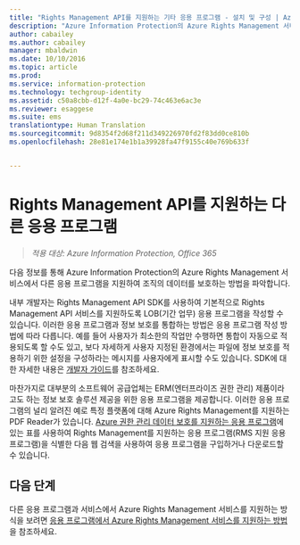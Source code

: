 ```yaml
---
title: "Rights Management API를 지원하는 기타 응용 프로그램 - 설치 및 구성 | Azure Information Protection"
description: "Azure Information Protection의 Azure Rights Management 서비스에서 다른 응용 프로그램을 지원하여 조직의 데이터를 보호하는 방법을 파악합니다."
author: cabailey
ms.author: cabailey
manager: mbaldwin
ms.date: 10/10/2016
ms.topic: article
ms.prod: 
ms.service: information-protection
ms.technology: techgroup-identity
ms.assetid: c50a8cbb-d12f-4a0e-bc29-74c463e6ac3e
ms.reviewer: esaggese
ms.suite: ems
translationtype: Human Translation
ms.sourcegitcommit: 9d8354f2d68f211d349226970fd2f83dd0ce810b
ms.openlocfilehash: 28e81e174e1b1a39928fa47f9155c40e769b633f


---
```


# <a name="other-applications-that-support-the-rights-management-apis"></a>Rights Management API를 지원하는 다른 응용 프로그램

>*적용 대상: Azure Information Protection, Office 365*

다음 정보를 통해 Azure Information Protection의 Azure Rights Management 서비스에서 다른 응용 프로그램을 지원하여 조직의 데이터를 보호하는 방법을 파악합니다.

내부 개발자는 Rights Management API SDK를 사용하여 기본적으로 Rights Management API 서비스를 지원하도록 LOB(기간 업무) 응용 프로그램을 작성할 수 있습니다. 이러한 응용 프로그램과 정보 보호를 통합하는 방법은 응용 프로그램 작성 방법에 따라 다릅니다. 예를 들어 사용자가 최소한의 작업만 수행하면 통합이 자동으로 적용되도록 할 수도 있고, 보다 자세하게 사용자 지정된 환경에서는 파일에 정보 보호를 적용하기 위한 설정을 구성하라는 메시지를 사용자에게 표시할 수도 있습니다. SDK에 대한 자세한 내용은 [개발자 가이드](../develop/developers-guide.md)를 참조하세요.

마찬가지로 대부분의 소프트웨어 공급업체는 ERM(엔터프라이즈 권한 관리) 제품이라고도 하는 정보 보호 솔루션 제공을 위한 응용 프로그램을 제공합니다. 이러한 응용 프로그램의 널리 알려진 예로 특정 플랫폼에 대해 Azure Rights Management를 지원하는 PDF Reader가 있습니다. [Azure 권한 관리 데이터 보호를 지원하는 응용 프로그램](../get-started/requirements-applications.md)에 있는 표를 사용하여 Rights Management를 지원하는 응용 프로그램(RMS 지원 응용 프로그램)을 식별한 다음 웹 검색을 사용하여 응용 프로그램을 구입하거나 다운로드할 수 있습니다.

## <a name="next-steps"></a>다음 단계

다른 응용 프로그램과 서비스에서 Azure Rights Management 서비스를 지원하는 방식을 보려면 [응용 프로그램에서 Azure Rights Management 서비스를 지원하는 방법](applications-support.md)을 참조하세요.


<!--HONumber=Nov16_HO2-->


